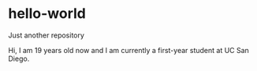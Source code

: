 # hello-world
Just another repository

Hi, I am 19 years old now and I am currently a first-year student at UC San Diego.
